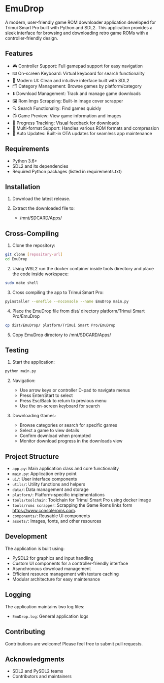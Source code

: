 # EmuDrop

A modern, user-friendly game ROM downloader application developed for Trimui Smart Pro built with Python and SDL2. This application provides a sleek interface for browsing and downloading retro game ROMs with a controller-friendly design.

## Features

- 🎮 Controller Support: Full gamepad support for easy navigation
- ⌨️ On-screen Keyboard: Virtual keyboard for search functionality
- 📱 Modern UI: Clean and intuitive interface built with SDL2
- 🗂️ Category Management: Browse games by platform/category
- ⬇️ Download Management: Track and manage game downloads
- 🖼️ Rom Imgs Scrapping: Built-in image cover scrapper
- 🔍 Search Functionality: Find games quickly
- 📺 Game Preview: View game information and images
- 🎯 Progress Tracking: Visual feedback for downloads
- 💾 Multi-format Support: Handles various ROM formats and compression
- 🔄 Auto Updates: Built-in OTA updates for seamless app maintenance

## Requirements

- Python 3.6+
- SDL2 and its dependencies
- Required Python packages (listed in requirements.txt)

## Installation
1. Download the latest release.

2. Extract the downloaded file to:
    - /mnt/SDCARD/Apps/

## Cross-Compiling

1. Clone the repository:
```bash
git clone [repository-url]
cd EmuDrop
```

2. Using WSL2 run the docker container inside tools directory and place the code inside workspace:
```bash
sudo make shell
```

3. Cross compiling the app to Trimui Smart Pro:
```bash
pyinstaller --onefile --noconsole --name EmuDrop main.py
```
4. Place the EmuDrop file from dist/ directory platform/Trimui Smart Pro/EmuDrop
```bash
cp dist/EmuDrop/ platform/Trimui Smart Pro/EmuDrop
```

5. Copy EmuDrop directory to /mnt/SDCARD/Apps/

## Testing

1. Start the application:
```bash
python main.py
```

2. Navigation:
   - Use arrow keys or controller D-pad to navigate menus
   - Press Enter/Start to select
   - Press Esc/Back to return to previous menu
   - Use the on-screen keyboard for search

3. Downloading Games:
   - Browse categories or search for specific games
   - Select a game to view details
   - Confirm download when prompted
   - Monitor download progress in the downloads view

## Project Structure

- `app.py`: Main application class and core functionality
- `main.py`: Application entry point
- `ui/`: User interface components
- `utils/`: Utility functions and helpers
- `data/`: Data management and storage
- `platform/`: Platform-specific implementations
- `tools/toolchain`: Toolchain for Trimui Smart Pro using docker image
- `tools/roms scrapper`: Scrapping the Game Roms links form https://www.consoleroms.com.
- `components/`: Reusable UI components
- `assets/`: Images, fonts, and other resources

## Development

The application is built using:
- PySDL2 for graphics and input handling
- Custom UI components for a controller-friendly interface
- Asynchronous download management
- Efficient resource management with texture caching
- Modular architecture for easy maintenance

## Logging

The application maintains two log files:
- `EmuDrop.log`: General application logs

## Contributing
Contributions are welcome! Please feel free to submit pull requests.

## Acknowledgments

- SDL2 and PySDL2 teams
- Contributors and maintainers
